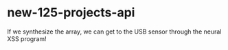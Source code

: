# new-125-projects-api
If we synthesize the array, we can get to the USB sensor through the neural XSS program!
